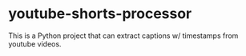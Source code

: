 # youtube-shorts-processor
This is a Python project that can extract captions w/ timestamps from youtube videos.
